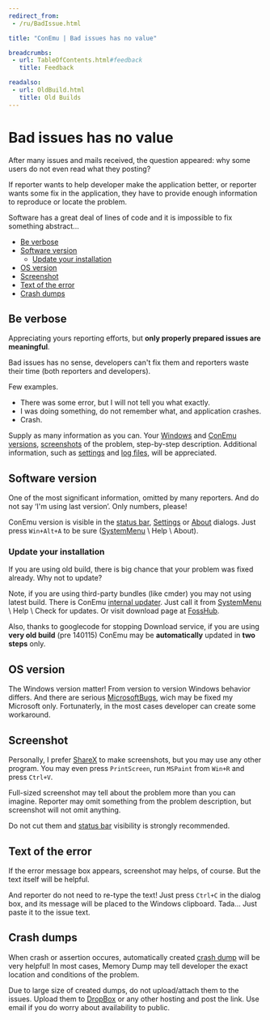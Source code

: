 ```yaml
---
redirect_from:
 - /ru/BadIssue.html

title: "ConEmu | Bad issues has no value"

breadcrumbs:
 - url: TableOfContents.html#feedback
   title: Feedback

readalso:
 - url: OldBuild.html
   title: Old Builds
---
```


# Bad issues has no value

After many issues and mails received, the question appeared:
why some users do not even read what they posting?

If reporter wants to help developer make the application better,
or reporter wants some fix in the application,
they have to provide enough information to reproduce or locate the problem.

Software has a great deal of lines of code and
it is impossible to fix something abstract...

* [Be verbose](#Be_verbose)
* [Software version](#Software_version)
  * [Update your installation](#Update_your_installation)
* [OS version](#OS_version)
* [Screenshot](#Screenshot)
* [Text of the error](#Text_of_the_error)
* [Crash dumps](#Crash_dumps)



<h2 id="Be_verbose"> Be verbose </h2>

Appreciating yours reporting efforts, but
**only properly prepared issues are meaningful**.

Bad issues has no sense, developers can't fix them and
reporters waste their time (both reporters and developers).

Few examples.

* There was some error, but I will not tell you what exactly.
* I was doing something, do not remember what, and application crashes.
* Crash.

Supply as many information as you can.
Your [Windows](#OS_version) and [ConEmu versions](#Software_version),
[screenshots](#Screenshot) of the problem,
step-by-step description.
Additional information,
such as [settings](ConEmuXml.html) and [log files](LogFiles.html),
will be appreciated.




<h2 id="Software_version"> Software version </h2>

One of the most significant information, omitted by many reporters.
And do not say ‘I'm using last version’.
Only numbers, please!

ConEmu version is visible in the [status bar](StatusBar.html),
[Settings](Settings.html) or [About](AboutDialog.html) dialogs.
Just press `Win+Alt+A` to be sure ([SystemMenu](SystemMenu.html) \ Help \ About).




<h3 id="Update_your_installation"> Update your installation </h3>

If you are using old build, there is big chance
that your problem was fixed already.
Why not to update?

Note, if you are using third-party bundles (like cmder)
you may not using latest build.
There is ConEmu [internal updater](UpdateModes.html).
Just call it from [SystemMenu](SystemMenu.html) \ Help \ Check for updates.
Or visit download page at [FossHub](http://www.fosshub.com/ConEmu.html).

Also, thanks to googlecode for stopping Download service,
if you are using **very old build** (pre 140115)
ConEmu may be **automatically** updated in **two steps** only.




<h2 id="OS_version"> OS version </h2>

The Windows version matter!
From version to version Windows behavior differs.
And there are serious [MicrosoftBugs](MicrosoftBugs.html),
wich may be fixed my Microsoft only.
Fortunaterly, in the most cases developer can create some workaround.




<h2 id="Screenshot"> Screenshot </h2>

Personally, I prefer [ShareX](http://getsharex.com/) to make screenshots,
but you may use any other program.
You may even press `PrintScreen`, run `MSPaint` from `Win+R` and press `Ctrl+V`.

Full-sized screenshot may tell about the problem more than you can imagine.
Reporter may omit something from the problem description,
but screenshot will not omit anything.

Do not cut them and [status bar](StatusBar.html) visibility is strongly recommended.




<h2 id="Text_of_the_error"> Text of the error </h2>

If the error message box appears, screenshot may helps, of course.
But the text itself will be helpful.

And reporter do not need to re-type the text!
Just press `Ctrl+C` in the dialog box, and its message will be placed
to the Windows clipboard. Tada... Just paste it to the issue text.




<h2 id="Crash_dumps"> Crash dumps </h2>

When crash or assertion occures, automatically created
[crash dump](CrashDump.html) will be very helpful!
In most cases, Memory Dump may tell developer the exact location
and conditions of the problem.

Due to large size of created dumps, do not upload/attach them to the issues.
Upload them to [DropBox](DropBox.html) or any other hosting and post the link.
Use email if you do worry about availability to public.
